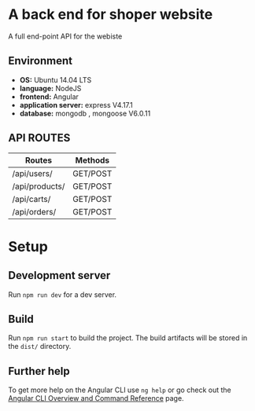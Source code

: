 # A back end for shoper website
A full end-point API for the webiste

## Environment

* __OS:__ Ubuntu 14.04 LTS
* __language:__ NodeJS
* __frontend:__ Angular
* __application server:__ express V4.17.1
* __database:__ mongodb , mongoose V6.0.11

## API ROUTES
| Routes            | Methods  |
| ----------------- | -------- |
| /api/users/       | GET/POST |
| /api/products/    | GET/POST |
| /api/carts/       | GET/POST |
| /api/orders/      | GET/POST |
# Setup

## Development server

Run `npm run dev` for a dev server.

## Build

Run `npm run start` to build the project. The build artifacts will be stored in the `dist/` directory.

## Further help

To get more help on the Angular CLI use `ng help` or go check out the [Angular CLI Overview and Command Reference](https://angular.io/cli) page.
